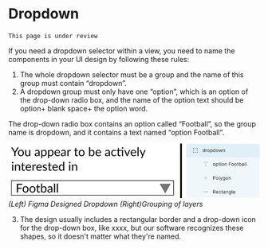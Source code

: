 # Dropdown 

```danger
This page is under review
```

If you need a dropdown selector within a view, you need to name the components in your UI design by following these rules:

1. The whole dropdown selector must be a group and the name of this group must contain “dropdown”.
2. A dropdown group must only have one “option”, which is an option of the drop-down radio box, and the name of the option text should be option+ blank space+ the option word. 

The drop-down radio box contains an option called “Football”, so the group name is dropdown, and it contains a text named “option Football”.

![image showing dropdown ui and grouping in figma](https://github.com/ImagineThisNHS/ImagineThisNHS.github.io/blob/master/guidelines/assets/dropdown/downdown%20fig%20combined.png?raw=true)
_(Left) Figma Designed Dropdown (Right)Grouping of layers_


3. The design usually includes a rectangular border and a drop-down icon for the drop-down box, like xxxx, but our software recognizes these shapes, so it doesn't matter what they're named.


